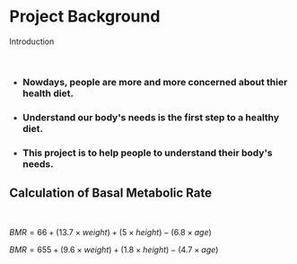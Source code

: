 # Project Background
Introduction

<br>

<v-click>

- ### Nowdays, people are more and more concerned about thier health diet.

</v-click>

<v-click>

- ### Understand our body's needs is the first step to a healthy diet.

</v-click>

<v-click>

- ### This project is to help people to understand their body's needs.

</v-click>

<v-click>

## Calculation of Basal Metabolic Rate

</v-click>

<br>

<v-click>

$BMR = 66 + (13.7 \times weight) + (5 \times height) - (6.8 \times age)$

</v-click>

<v-click>

$BMR = 655 + (9.6 \times weight) + (1.8 \times height) - (4.7 \times age)$

</v-click> 

<br>